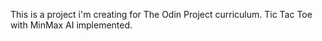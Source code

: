 This is a project i'm creating for The Odin Project curriculum.
Tic Tac Toe with MinMax AI implemented.